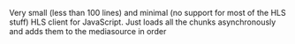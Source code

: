 Very small (less than 100 lines) and minimal (no support for most of the HLS stuff) HLS client for JavaScript. Just loads all the chunks asynchronously and adds them to the mediasource in order
